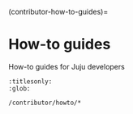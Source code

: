 (contributor-how-to-guides)=
# How-to guides

How-to guides for Juju developers

```{toctree}
:titlesonly:
:glob:

/contributor/howto/*
```
